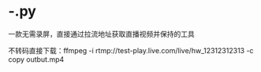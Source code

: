 # -.py
一款无需录屏，直接通过拉流地址获取直播视频并保持的工具

不转码直接下载：ffmpeg -i rtmp://test-play.live.com/live/hw_12312312313 -c copy outbut.mp4
